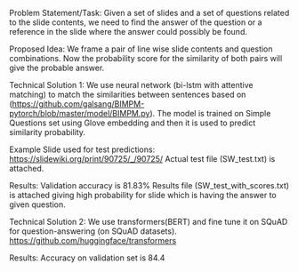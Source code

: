 Problem Statement/Task: 
Given a set of slides and a set of questions related to the slide contents, we need to find the answer of the question 
or a reference in the slide where the answer could possibly be found.

Proposed Idea: 
We frame a pair of line wise slide contents and question combinations. 
Now the probability score for the similarity of both pairs will give the probable answer.

Technical Solution 1:
We use neural network (bi-lstm with attentive matching) to match the similarities between sentences based on
(https://github.com/galsang/BIMPM-pytorch/blob/master/model/BIMPM.py).
The model is trained on Simple Questions set using Glove embedding and then it is used to predict similarity probability.

Example Slide used for test predictions: https://slidewiki.org/print/90725/_/90725/
Actual test file (SW_test.txt) is attached.

Results:
Validation accuracy is 81.83%
Results file (SW_test_with_scores.txt) is attached giving high probability for slide which is having the answer to given question.



Technical Solution 2:
We use transformers(BERT) and fine tune it on SQuAD for question-answering (on SQuAD datasets).
https://github.com/huggingface/transformers

Results:
Accuracy on validation set is 84.4
